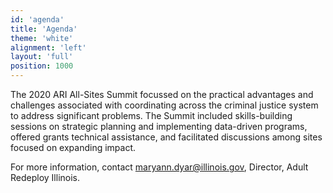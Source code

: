 ```yaml
---
id: 'agenda'
title: 'Agenda'
theme: 'white'
alignment: 'left'
layout: 'full'
position: 1000
---
```


The 2020 ARI All-Sites Summit focussed on the practical advantages and challenges associated with coordinating across the criminal justice system to address significant problems. The Summit included skills-building sessions on strategic planning and implementing data-driven programs, offered grants technical assistance, and facilitated discussions among sites focused on expanding impact.

For more information, contact maryann.dyar@illinois.gov, Director, Adult Redeploy Illinois.

